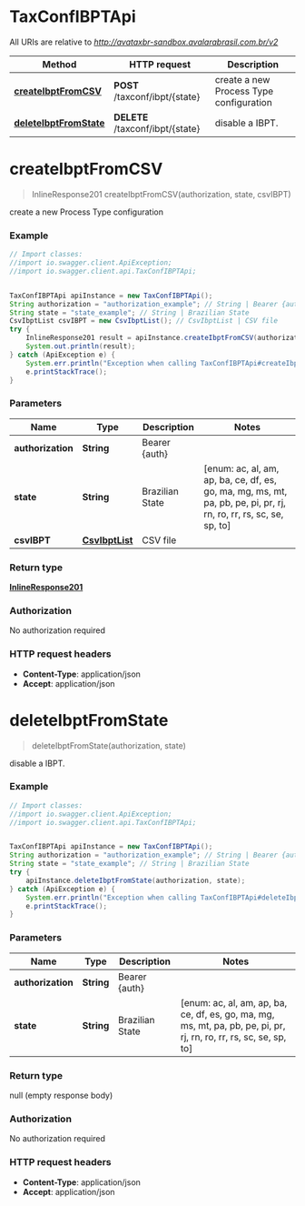 # TaxConfIBPTApi

All URIs are relative to *http://avataxbr-sandbox.avalarabrasil.com.br/v2*

Method | HTTP request | Description
------------- | ------------- | -------------
[**createIbptFromCSV**](TaxConfIBPTApi.md#createIbptFromCSV) | **POST** /taxconf/ibpt/{state} | create a new Process Type configuration
[**deleteIbptFromState**](TaxConfIBPTApi.md#deleteIbptFromState) | **DELETE** /taxconf/ibpt/{state} | disable a IBPT.


<a name="createIbptFromCSV"></a>
# **createIbptFromCSV**
> InlineResponse201 createIbptFromCSV(authorization, state, csvIBPT)

create a new Process Type configuration

### Example
```java
// Import classes:
//import io.swagger.client.ApiException;
//import io.swagger.client.api.TaxConfIBPTApi;


TaxConfIBPTApi apiInstance = new TaxConfIBPTApi();
String authorization = "authorization_example"; // String | Bearer {auth}
String state = "state_example"; // String | Brazilian State
CsvIbptList csvIBPT = new CsvIbptList(); // CsvIbptList | CSV file
try {
    InlineResponse201 result = apiInstance.createIbptFromCSV(authorization, state, csvIBPT);
    System.out.println(result);
} catch (ApiException e) {
    System.err.println("Exception when calling TaxConfIBPTApi#createIbptFromCSV");
    e.printStackTrace();
}
```

### Parameters

Name | Type | Description  | Notes
------------- | ------------- | ------------- | -------------
 **authorization** | **String**| Bearer {auth} |
 **state** | **String**| Brazilian State | [enum: ac, al, am, ap, ba, ce, df, es, go, ma, mg, ms, mt, pa, pb, pe, pi, pr, rj, rn, ro, rr, rs, sc, se, sp, to]
 **csvIBPT** | [**CsvIbptList**](CsvIbptList.md)| CSV file |

### Return type

[**InlineResponse201**](InlineResponse201.md)

### Authorization

No authorization required

### HTTP request headers

 - **Content-Type**: application/json
 - **Accept**: application/json

<a name="deleteIbptFromState"></a>
# **deleteIbptFromState**
> deleteIbptFromState(authorization, state)

disable a IBPT.

### Example
```java
// Import classes:
//import io.swagger.client.ApiException;
//import io.swagger.client.api.TaxConfIBPTApi;


TaxConfIBPTApi apiInstance = new TaxConfIBPTApi();
String authorization = "authorization_example"; // String | Bearer {auth}
String state = "state_example"; // String | Brazilian State
try {
    apiInstance.deleteIbptFromState(authorization, state);
} catch (ApiException e) {
    System.err.println("Exception when calling TaxConfIBPTApi#deleteIbptFromState");
    e.printStackTrace();
}
```

### Parameters

Name | Type | Description  | Notes
------------- | ------------- | ------------- | -------------
 **authorization** | **String**| Bearer {auth} |
 **state** | **String**| Brazilian State | [enum: ac, al, am, ap, ba, ce, df, es, go, ma, mg, ms, mt, pa, pb, pe, pi, pr, rj, rn, ro, rr, rs, sc, se, sp, to]

### Return type

null (empty response body)

### Authorization

No authorization required

### HTTP request headers

 - **Content-Type**: application/json
 - **Accept**: application/json

